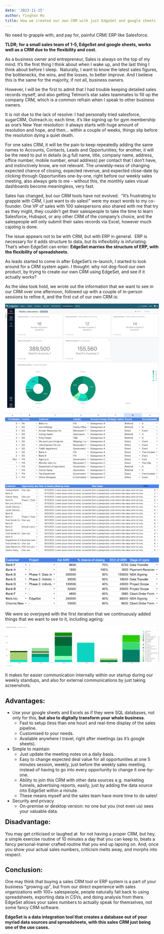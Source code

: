```yaml
---
date: '2023-11-25'
author: Yinghan Hu
title: How we created our own CRM with just EdgeSet and google sheets
---
```


No need to grapple with, and pay for, painful CRM/ ERP like Salesforce.

**TLDR;** **for a small sales team of 1-5, EdgeSet and google sheets, works well as a CRM due to the flexibility and cost.**

As a business owner and entrepreneur, Sales is always on the top of my mind. It’s the first thing I think about when I wake up, and the last thing I think about before I sleep.  Naturally, I want to know the latest sales figures, the bottlenecks, the wins, and the losses, to better improve. And I believe this is the same for the majority, if not all, business owners.

However, I will be the first to admit that I had trouble keeping detailed sales records myself; and also getting Tetmon’s star sales teammates to fill up the company CRM, which is a common refrain when I speak to other business owners. 

It is not due to the lack of resolve: I had personally tried salesforce, sugarCRM, Outreach.io; each time, it’s like signing up for gym membership as one’s New Year resolution: it always starts with huge amount of resolution and hope, and then… within a couple of weeks, things slip before the resolution dying a quiet death. 

For one sales CRM, it will be the pain to keep repeatedly adding the same names to Accounts, Contacts, Leads and Opportunities; for another, it will be the need to put in details (e.g full name, title, company name, address, office number, mobile number, email address) per contact that I don’t have, and instinctively know, are not relevant. The unwieldy-ness of changing expected chance of closing, expected revenue, and expected close-date by clicking through Opportunities one-by-one, right before our weekly sales meeting, also always gets to me - without this, the monthly sales visual dashboards become meaningless, very fast.  

Sales has changed, but our CRM tools have not evolved.  "It’s frustrating to grapple with CRM, I just want to do sales!" were my exact words to my co-founder. One VP of sales with 100 salespersons also shared with me that try as they might, they couldn’t get their salespeople to take the time to learn Salesforce, Hubspot, or any other CRM of the company’s choice, and the salespeople will only submit their sales records via Excel, however much cajoling is done.

The issue appears not to be with CRM, but with ERP in general.  ERP is necessary for it adds structure to data, but its inflexibility is infuriating.  That’s when EdgeSet can enter: **EdgeSet marries the structure of ERP, with the flexibility of spreadsheets.**

As leads started to come in after EdgeSet’s re-launch, I started to look around for a CRM system again. I thought: why not dog-food our own product, by trying to create our own CRM using EdgeSet, and see if it actually works? 

As the idea took hold, we wrote out the information that we want to see in our CRM over one afternoon, followed up with a couple of in-person sessions to refine it, and the first cut of our own CRM is:

![](/casestudies/crm/dash.png "Sales dashboard useful for weekly sales stand-up")

![](/casestudies/crm/sheet-0.png)

![](/casestudies/crm/sheet-1.png)

![](/casestudies/crm/sheet-2.png)

We were so overjoyed with the first iteration that we continuously added things that we want to see to it, including ageing:

![](/casestudies/crm/charts.png)

It makes for easier communication internally within our startup during our weekly standups, and also for external communications by just taking screenshots.

## Advantages:

* Use your google sheets and Excels as if they were SQL databases, not only for this, **but also to digitally transform your whole business**. 
  * Fast to setup (less than one hour) and real-time display of the sales pipeline.
  * Customised to your needs.
  * Available anywhere I travel, right after meetings (as it’s google sheets).
* Simple to maintain
  * Just update the meeting notes on a daily basis.
  * Easy to change expected deal value for all opportunities at one 5 minutes session, weekly, just before the weekly sales meeting, instead of having to go into every opportunity to change it one-by-one.
  * Ability to join this CRM with other data sources e.g. marketing funnels, advertising reports, easily, just by adding the data source into EdgeSet within a minute.
  * These means myself and the sales team have more time to do sales!
* Security and privacy
  * On-premise or desktop version: no one but you (not even us) sees your valuable data.

<h2 style="margin-top:0">Disadvantage:</h2>

You may get criticised or laughed at  for not having a proper CRM, but hey, a simple exercise routine of 10 minutes a day that you can keep to, beats a fancy personal-trainer crafted routine that you end up lapsing on. And, once you show your actual sales numbers, criticism melts away, and morphs into respect. 

## Conclusion:

One may think that buying a sales CRM tool or ERP system is a part of your business "growing up", but from our direct experience with sales organizations with 100+ salespeople, people naturally fall back to using spreadsheets, exporting data in CSVs, and doing analysis from there. EdgeSet allows your sales numbers to actually speak for themselves, not some fancy CRM software. 

**EdgeSet is a data integration tool that creates a database out of your myriad data sources and spreadsheets, with this sales CRM just being one of the use cases.**
